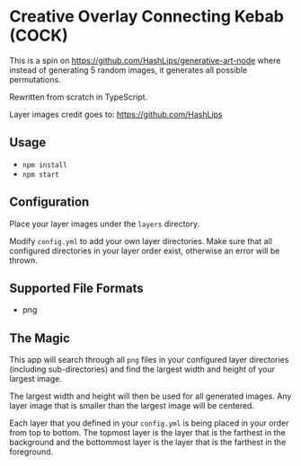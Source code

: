 # Creative Overlay Connecting Kebab (COCK)

This is a spin on https://github.com/HashLips/generative-art-node where instead of generating 5 random images, it generates all possible permutations.

Rewritten from scratch in TypeScript.

Layer images credit goes to: https://github.com/HashLips

## Usage

- `npm install`
- `npm start`

## Configuration

Place your layer images under the `layers` directory.

Modify `config.yml` to add your own layer directories. Make sure that all configured directories in your layer order exist, otherwise an error will be thrown.

## Supported File Formats

- png

## The Magic

This app will search through all `png` files in your configured layer directories (including sub-directories) and find the largest width and height of your largest image.

The largest width and height will then be used for all generated images. Any layer image that is smaller than the largest image will be centered.

Each layer that you defined in your `config.yml` is being placed in your order from top to bottom. The topmost layer is the layer that is the farthest in the background and the bottommost layer is the layer that is the farthest in the foreground.

